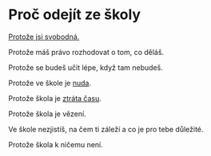 # Proč odejít ze školy

[Protože jsi svobodná.](/proc/svoboda)

Protože máš právo rozhodovat o tom, co děláš.

Protože se budeš učit lépe, když tam nebudeš.

Protože ve škole je [nuda](/proc/nuda).

Protože škola je [ztráta času](/proc/cas).

Protože škola je vězení.

Ve škole nezjistíš, na čem ti záleží a co je pro tebe důležité.

Protože škola k ničemu není.
